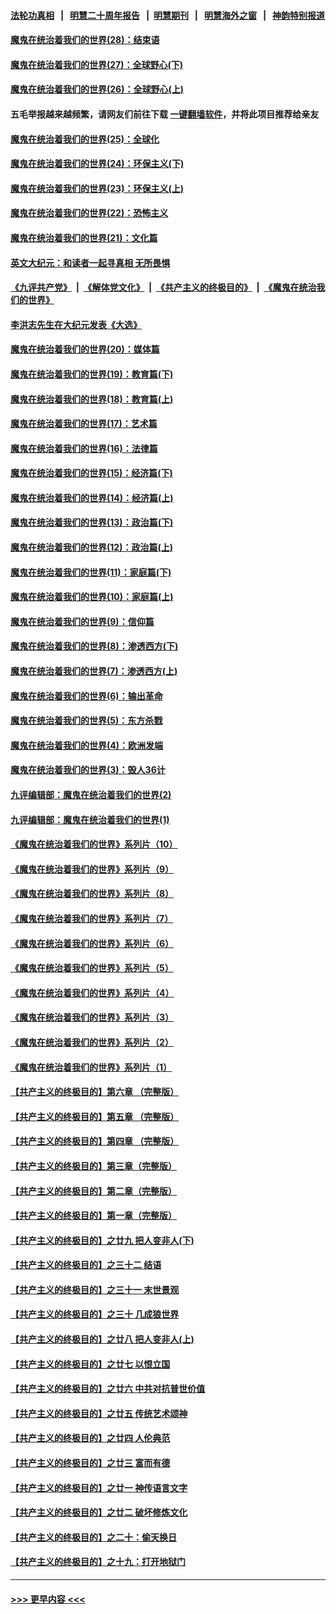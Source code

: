 #### [法轮功真相](https://github.com/gfw-breaker/truth/blob/master/README.md?t=0) &nbsp;&nbsp;|&nbsp;&nbsp; [明慧二十周年报告](https://github.com/gfw-breaker/mh-reports/blob/master/README.md?t=0) &nbsp;&nbsp;|&nbsp;&nbsp;[明慧期刊](https://github.com/gfw-breaker/mh-qikan) &nbsp;&nbsp;|&nbsp;&nbsp; [明慧海外之窗](https://github.com/gfw-breaker/mh-news/blob/master/README.md?t=0) &nbsp;&nbsp;|&nbsp;&nbsp; [神韵特别报道](https://github.com/gfw-breaker/mh-news/blob/master/shenyun.md?t=0)
#### [魔鬼在统治着我们的世界(28)：结束语](../pages/nsc422/n10936246.md?t=06140901) 
#### [魔鬼在统治着我们的世界(27)：全球野心(下)](../pages/nsc422/n10928319.md?t=06140901) 
#### [魔鬼在统治着我们的世界(26)：全球野心(上)](../pages/nsc422/n10900318.md?t=06140901) 
#### 五毛举报越来越频繁，请网友们前往下载 [一键翻墙软件](https://github.com/gfw-breaker/ssr-accounts)，并将此项目推荐给亲友
#### [魔鬼在统治着我们的世界(25)：全球化](../pages/nsc422/n10788205.md?t=06140901) 
#### [魔鬼在统治着我们的世界(24)：环保主义(下)](../pages/nsc422/n10695307.md?t=06140901) 
#### [魔鬼在统治着我们的世界(23)：环保主义(上)](../pages/nsc422/n10688613.md?t=06140901) 
#### [魔鬼在统治着我们的世界(22)：恐怖主义](../pages/nsc422/n10614727.md?t=06140901) 
#### [魔鬼在统治着我们的世界(21)：文化篇](../pages/nsc422/n10597706.md?t=06140901) 
#### [英文大纪元：和读者一起寻真相 无所畏惧](../pages/nsc422/n12542027.md?t=06140901) 
#### [《九评共产党》](https://github.com/begood0513/9ping.md/blob/master/README.md) &nbsp;|&nbsp; [《解体党文化》](../../../../jtdwh.md/blob/master/README.md)  &nbsp;|&nbsp; [《共产主义的终极目的》](../../../../gczydzjmd.md/blob/master/README.md) &nbsp;|&nbsp; [《魔鬼在统治我们的世界》](../../../../mgztzwmdsj.md/blob/master/README.md) 
#### [李洪志先生在大纪元发表《大选》](../pages/nsc422/n12534746.md?t=06140901) 
#### [魔鬼在统治着我们的世界(20)：媒体篇](../pages/nsc422/n10586579.md?t=06140901) 
#### [魔鬼在统治着我们的世界(19)：教育篇(下)](../pages/nsc422/n10564808.md?t=06140901) 
#### [魔鬼在统治着我们的世界(18)：教育篇(上)](../pages/nsc422/n10526970.md?t=06140901) 
#### [魔鬼在统治着我们的世界(17)：艺术篇](../pages/nsc422/n10499093.md?t=06140901) 
#### [魔鬼在统治着我们的世界(16)：法律篇](../pages/nsc422/n10485969.md?t=06140901) 
#### [魔鬼在统治着我们的世界(15)：经济篇(下)](../pages/nsc422/n10469975.md?t=06140901) 
#### [魔鬼在统治着我们的世界(14)：经济篇(上)](../pages/nsc422/n10457370.md?t=06140901) 
#### [魔鬼在统治着我们的世界(13)：政治篇(下)](../pages/nsc422/n10448270.md?t=06140901) 
#### [魔鬼在统治着我们的世界(12)：政治篇(上)](../pages/nsc422/n10444576.md?t=06140901) 
#### [魔鬼在统治着我们的世界(11)：家庭篇(下)](../pages/nsc422/n10440961.md?t=06140901) 
#### [魔鬼在统治着我们的世界(10)：家庭篇(上)](../pages/nsc422/n10435448.md?t=06140901) 
#### [魔鬼在统治着我们的世界(9)：信仰篇](../pages/nsc422/n10432159.md?t=06140901) 
#### [魔鬼在统治着我们的世界(8)：渗透西方(下)](../pages/nsc422/n10429603.md?t=06140901) 
#### [魔鬼在统治着我们的世界(7)：渗透西方(上)](../pages/nsc422/n10426013.md?t=06140901) 
#### [魔鬼在统治着我们的世界(6)：输出革命](../pages/nsc422/n10421536.md?t=06140901) 
#### [魔鬼在统治着我们的世界(5)：东方杀戮](../pages/nsc422/n10417707.md?t=06140901) 
#### [魔鬼在统治着我们的世界(4)：欧洲发端](../pages/nsc422/n10414890.md?t=06140901) 
#### [魔鬼在统治着我们的世界(3)：毁人36计](../pages/nsc422/n10411583.md?t=06140901) 
#### [九评编辑部：魔鬼在统治着我们的世界(2)](../pages/nsc422/n10410036.md?t=06140901) 
#### [九评编辑部：魔鬼在统治着我们的世界(1)](../pages/nsc422/n10406825.md?t=06140901) 
#### [《魔鬼在统治着我们的世界》系列片（10）](../pages/nsc422/n12292670.md?t=06140901) 
#### [《魔鬼在统治着我们的世界》系列片（9）](../pages/nsc422/n12290859.md?t=06140901) 
#### [《魔鬼在统治着我们的世界》系列片（8）](../pages/nsc422/n12287445.md?t=06140901) 
#### [《魔鬼在统治着我们的世界》系列片（7）](../pages/nsc422/n12283425.md?t=06140901) 
#### [《魔鬼在统治着我们的世界》系列片（6）](../pages/nsc422/n12282314.md?t=06140901) 
#### [《魔鬼在统治着我们的世界》系列片（5）](../pages/nsc422/n12281419.md?t=06140901) 
#### [《魔鬼在统治着我们的世界》系列片（4）](../pages/nsc422/n12274024.md?t=06140901) 
#### [《魔鬼在统治着我们的世界》系列片（3）](../pages/nsc422/n12271322.md?t=06140901) 
#### [《魔鬼在统治着我们的世界》系列片（2）](../pages/nsc422/n12269049.md?t=06140901) 
#### [《魔鬼在统治着我们的世界》系列片（1）](../pages/nsc422/n12267575.md?t=06140901) 
#### [【共产主义的终极目的】第六章 （完整版）](../pages/nsc422/n11428913.md?t=06140901) 
#### [【共产主义的终极目的】第五章 （完整版）](../pages/nsc422/n11428912.md?t=06140901) 
#### [【共产主义的终极目的】第四章 （完整版）](../pages/nsc422/n11428907.md?t=06140901) 
#### [【共产主义的终极目的】第三章（完整版）](../pages/nsc422/n11428848.md?t=06140901) 
#### [【共产主义的终极目的】第二章（完整版）](../pages/nsc422/n11428831.md?t=06140901) 
#### [【共产主义的终极目的】第一章（完整版）](../pages/nsc422/n11417651.md?t=06140901) 
#### [【共产主义的终极目的】之廿九 把人变非人(下)](../pages/nsc422/n11344140.md?t=06140901) 
#### [【共产主义的终极目的】之三十二 结语](../pages/nsc422/n11360535.md?t=06140901) 
#### [【共产主义的终极目的】之三十一 末世景观](../pages/nsc422/n11351129.md?t=06140901) 
#### [【共产主义的终极目的】之三十 几成狼世界](../pages/nsc422/n11348280.md?t=06140901) 
#### [【共产主义的终极目的】之廿八 把人变非人(上)](../pages/nsc422/n11340492.md?t=06140901) 
#### [【共产主义的终极目的】之廿七 以恨立国](../pages/nsc422/n11336944.md?t=06140901) 
#### [【共产主义的终极目的】之廿六 中共对抗普世价值](../pages/nsc422/n11324785.md?t=06140901) 
#### [【共产主义的终极目的】之廿五 传统艺术颂神](../pages/nsc422/n11296396.md?t=06140901) 
#### [【共产主义的终极目的】之廿四 人伦典范](../pages/nsc422/n11296397.md?t=06140901) 
#### [【共产主义的终极目的】之廿三 富而有德](../pages/nsc422/n11283598.md?t=06140901) 
#### [【共产主义的终极目的】之廿一 神传语言文字](../pages/nsc422/n11263265.md?t=06140901) 
#### [【共产主义的终极目的】之廿二 破坏修炼文化](../pages/nsc422/n11245728.md?t=06140901) 
#### [【共产主义的终极目的】之二十：偷天换日](../pages/nsc422/n11238846.md?t=06140901) 
#### [【共产主义的终极目的】之十九：打开地狱门](../pages/nsc422/n11206376.md?t=06140901) 

----
#### [ >>> 更早内容 <<< ](../indexes/nsc422-earlier.md)
